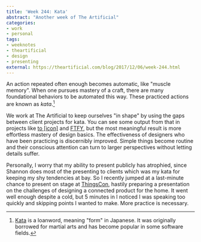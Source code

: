 ```yaml
---
title: 'Week 244: Kata'
abstract: "Another week of The Artificial"
categories:
- work
- personal
tags:
- weeknotes
- theartificial
- design
- presenting
external: https://theartificial.com/blog/2017/12/06/week-244.html
---
```


An action repeated often enough becomes automatic, like "muscle memory". When one pursues mastery of a craft, there are many foundational behaviors to be automated this way. These practiced actions are known as _kata_.[^loanword]

We work at The Artificial to keep ourselves "in shape" by using the gaps between client projects for kata. You can see some output from that in projects like [to \[icon\]](http://toicon.com/) and [FTFY](https://theartificial.nl/ftfy/), but the most meaningful result is more effortless mastery of design basics. The effectiveness of designers who have been practicing is discernibly improved. Simple things become routine and their conscious attention can turn to larger perspectives without letting details suffer.

Personally, I worry that my ability to present publicly has atrophied, since Shannon does most of the presenting to clients which was my kata for keeping my shy tendencies at bay. So I recently jumped at a last-minute chance to present on stage at [ThingsCon](https://www.thingscon.nl/), hastily preparing a presentation on the challenges of designing a connected product for the home. It went well enough despite a cold, but 5 minutes in I noticed I was speaking too quickly and skipping points I wanted to make. More practice is necessary.

[^loanword]: [Kata](https://en.wikipedia.org/wiki/Kata) is a loanword, meaning "form" in Japanese. It was originally borrowed for martial arts and has become popular in some software fields.
